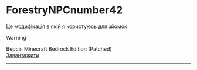 # ForestryNPCnumber42
Це модифікація в якій я користуюсь для зйомок
> [!WARNING]
> Версія Minecraft Bedrock Edition (Patched)<br>
> [Завантажити](https://github.com/uzvarUA/ForestryNPCnumber42/releases)<br>
***
